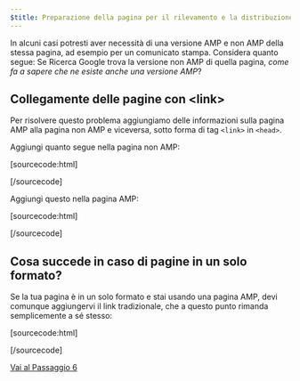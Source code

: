 ```yaml
---
$title: Preparazione della pagina per il rilevamento e la distribuzione
---
```


In alcuni casi potresti aver necessità di una versione AMP e non AMP della stessa pagina, ad esempio per un comunicato stampa. Considera quanto segue: Se Ricerca Google trova la versione non AMP di quella pagina, *come fa a sapere che ne esiste anche una versione AMP*?

## Collegamente delle pagine con &lt;link>

Per risolvere questo problema aggiungiamo delle informazioni sulla pagina AMP alla pagina non AMP e viceversa, sotto forma di tag `<link>` in `<head>`.

Aggiungi quanto segue nella pagina non AMP:

[sourcecode:html]
<link rel="amphtml" href="https://www.example.com/url/to/amp/document.html">
[/sourcecode]

Aggiungi questo nella pagina AMP:

[sourcecode:html]
<link rel="canonical" href="https://www.example.com/url/to/full/document.html">
[/sourcecode]

## Cosa succede in caso di pagine in un solo formato?

Se la tua pagina è in un solo formato e stai usando una pagina AMP, devi comunque aggiungervi il link tradizionale, che a questo punto rimanda semplicemente a sé stesso:

[sourcecode:html]
<link rel="canonical" href="https://www.example.com/url/to/amp/document.html">
[/sourcecode]

<a class="go-button button" href="/it/docs/get_started/create/publish.html">Vai al Passaggio 6</a>
